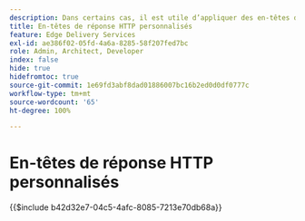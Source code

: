 ```yaml
---
description: Dans certains cas, il est utile d’appliquer des en-têtes de réponse HTTP personnalisés aux ressources, par exemple pour autoriser CORS. Si vous souhaitez spécifier des en-têtes, créez un classeur Excel ou Google Sheets dans le dossier « /.helix » de votre site web dans Sharepoint ou Google Drive, appelé « headers.xlsx » dans SharePoint ou « headers » dans Google Drive.
title: En-têtes de réponse HTTP personnalisés
feature: Edge Delivery Services
exl-id: ae386f02-05fd-4a6a-8285-58f207fed7bc
role: Admin, Architect, Developer
index: false
hide: true
hidefromtoc: true
source-git-commit: 1e69fd3abf8dad01886007bc16b2ed0d0df0777c
workflow-type: tm+mt
source-wordcount: '65'
ht-degree: 100%

---
```


# En-têtes de réponse HTTP personnalisés

{{$include b42d32e7-04c5-4afc-8085-7213e70db68a}}
